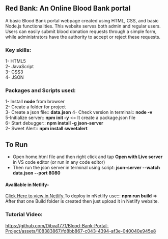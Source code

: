 ## Red Bank: An Online Blood Bank portal  
A basic Blood Bank portal webpage created using HTML, CSS, and basic Node.js functionalities. This website serves both admin and regular users.
Users can easily submit blood donation requests through a simple form, while administrators have the authority to accept or reject these requests.
### Key skills:  
1- HTML5  
2- JavaScript  
3- CSS3  
4- JSON  
### Packages and Scripts used:  
1- Install **node** from browser  
2- Create a folder for project  
3- Create a json file:: **data.json**
4- Check version in terminal:: **node -v**  
5-Initialize server:: **npm init -y** <= It create a package.json file  
6- Start debugger:: **npm install -g json-server**  
2- Sweet Alert:: **npm install sweetalert**  
## To Run  
- Open home.html file and then right click and tap **Open with Live server** in VS code editor (or run in any code editor)
- Then run the json server in terminal using script: **json-server --watch data.json --port 8080**
#### Avalilable in Netlify-  
<a href="https://explore-red-bank.netlify.app" > Click Here to view in Netlify </a>
To deploy in nNetlify use::: **npm run build** => After that one Build folder is created then just upload it in Netlify website.  
### Tutorial Video:  


https://github.com/Dibya1771/Blood-Bank-Portal-Project/assets/108383867/fd8bb867-c043-4394-af3e-040040e945e8

